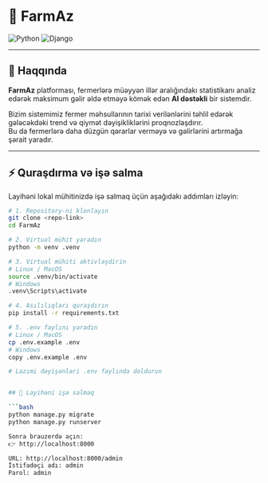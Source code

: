 # 🌱 FarmAz

![Python](https://img.shields.io/badge/Python-3.10+-blue.svg)
![Django](https://img.shields.io/badge/Django-4.0+-green.svg)

---

## 📖 Haqqında

**FarmAz** platforması, fermerlərə müəyyən illər aralığındakı statistikanı analiz edərək maksimum gəlir əldə etməyə kömək edən **AI dəstəkli** bir sistemdir.  

Bizim sistemimiz fermer məhsullarının tarixi verilənlərini təhlil edərək gələcəkdəki trend və qiymət dəyişikliklərini proqnozlaşdırır.  
Bu da fermerlərə daha düzgün qərarlar verməyə və gəlirlərini artırmağa şərait yaradır.

---

## ⚡ Quraşdırma və işə salma

Layihəni lokal mühitinizdə işə salmaq üçün aşağıdakı addımları izləyin:

```bash
# 1. Repository-ni klonlayın
git clone <repo-link>
cd FarmAz

# 2. Virtual mühit yaradın
python -m venv .venv

# 3. Virtual mühiti aktivləşdirin
# Linux / MacOS
source .venv/bin/activate
# Windows
.venv\Scripts\activate

# 4. Asılılıqları quraşdırın
pip install -r requirements.txt

# 5. .env faylını yaradın
# Linux / MacOS
cp .env.example .env
# Windows
copy .env.example .env

# Lazımi dəyişənləri .env faylında doldurun


## 🚀 Layihəni işə salmaq

```bash
python manage.py migrate
python manage.py runserver

Sonra brauzerdə açın:
👉 http://localhost:8000

URL: http://localhost:8000/admin
İstifadəçi adı: admin
Parol: admin
